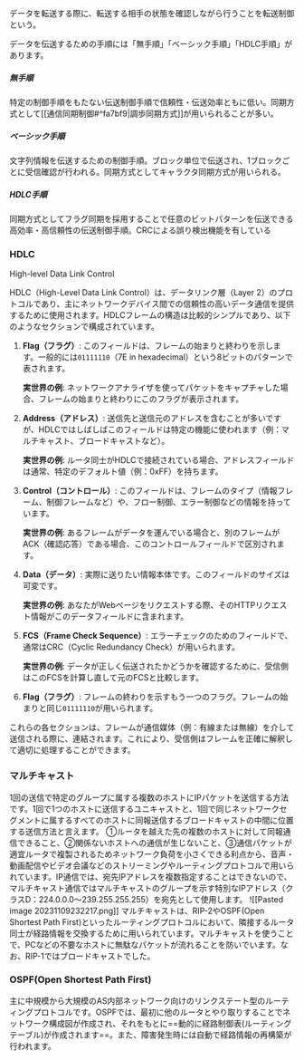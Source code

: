 データを転送する際に、転送する相手の状態を確認しながら行うことを転送制御という。

データを伝送するための手順には「無手順」「ベーシック手順」「HDLC手順」があります。

##### 無手順

特定の制御手順をもたない伝送制御手順で信頼性・伝送効率ともに低い。同期方式として[[通信同期制御#^fa7bf9|調歩同期方式]]が用いられることが多い。

##### ベーシック手順

文字列情報を伝送するための制御手順。ブロック単位で伝送され、1ブロックごとに受信確認が行われる。同期方式としてキャラクタ同期方式が用いられる。

##### HDLC手順

同期方式としてフラグ同期を採用することで任意のビットパターンを伝送できる高効率・高信頼性の伝送制御手順。CRCによる誤り検出機能を有している

### HDLC
High-level Data Link Control

HDLC（High-Level Data Link Control）は、データリンク層（Layer 2）のプロトコルであり、主にネットワークデバイス間での信頼性の高いデータ通信を提供するために使用されます。HDLCフレームの構造は比較的シンプルであり、以下のようなセクションで構成されています。

1. **Flag（フラグ）**: このフィールドは、フレームの始まりと終わりを示します。一般的には`01111110`（7E in hexadecimal）という8ビットのパターンで表されます。

    **実世界の例**: ネットワークアナライザを使ってパケットをキャプチャした場合、フレームの始まりと終わりにこのフラグが表示されます。

2. **Address（アドレス）**: 送信先と送信元のアドレスを含むことが多いですが、HDLCではしばしばこのフィールドは特定の機能に使われます（例：マルチキャスト、ブロードキャストなど）。

    **実世界の例**: ルータ同士がHDLCで接続されている場合、アドレスフィールドは通常、特定のデフォルト値（例：0xFF）を持ちます。

3. **Control（コントロール）**: このフィールドは、フレームのタイプ（情報フレーム、制御フレームなど）や、フロー制御、エラー制御などの情報を持っています。

    **実世界の例**: あるフレームがデータを運んでいる場合と、別のフレームがACK（確認応答）である場合、このコントロールフィールドで区別されます。

4. **Data（データ）**: 実際に送りたい情報本体です。このフィールドのサイズは可変です。

    **実世界の例**: あなたがWebページをリクエストする際、そのHTTPリクエスト情報がこのデータフィールドに含まれます。

5. **FCS（Frame Check Sequence）**: エラーチェックのためのフィールドで、通常はCRC（Cyclic Redundancy Check）が用いられます。

    **実世界の例**: データが正しく伝送されたかどうかを確認するために、受信側はこのFCSを計算し直して元のFCSと比較します。

6. **Flag（フラグ）**: フレームの終わりを示すもう一つのフラグ。フレームの始まりと同じ`01111110`が用いられます。

これらの各セクションは、フレームが通信媒体（例：有線または無線）を介して送信される際に、連結されます。これにより、受信側はフレームを正確に解釈して適切に処理することができます。

### マルチキャスト
1回の送信で特定のグループに属する複数のホストにIPパケットを送信する方法です。1回で1つのホストに送信するユニキャストと、1回で同じネットワークセグメントに属するすべてのホストに同報送信するブロードキャストの中間に位置する送信方法と言えます。
①ルータを越えた先の複数のホストに対して同報通信できること、②関係ないホストへの通信が生じないこと、③通信パケットが適宜ルータで複製されるためネットワーク負荷を小さくできる利点から、音声・動画配信やビデオ会議などのストリーミングやルーティングプロトコルで用いられています。IP通信では、宛先IPアドレスを複数指定することはできないので、マルチキャスト通信ではマルチキャストのグループを示す特別なIPアドレス（クラスD：224.0.0.0～239.255.255.255）を宛先として使用します。
![[Pasted image 20231109232217.png]]
マルチキャストは、RIP-2やOSPF(Open Shortest Path First)といったルーティングプロトコルにおいて、隣接するルータ同士が経路情報を交換するために用いられています。マルチキャストを使うことで、PCなどの不要なホストに無駄なパケットが流れることを防いでいます。なお、RIP-1ではブロードキャストでした。

### **OSPF**(Open Shortest Path First)
主に中規模から大規模のAS内部ネットワーク向けのリンクステート型のルーティングプロトコルです。OSPFでは、最初に他のルータとやり取りすることでネットワーク構成図が作成され、それをもとに==動的に経路制御表(ルーティングテーブル)が作成されます==。また、障害発生時には自動で経路情報の再構築が行われます。